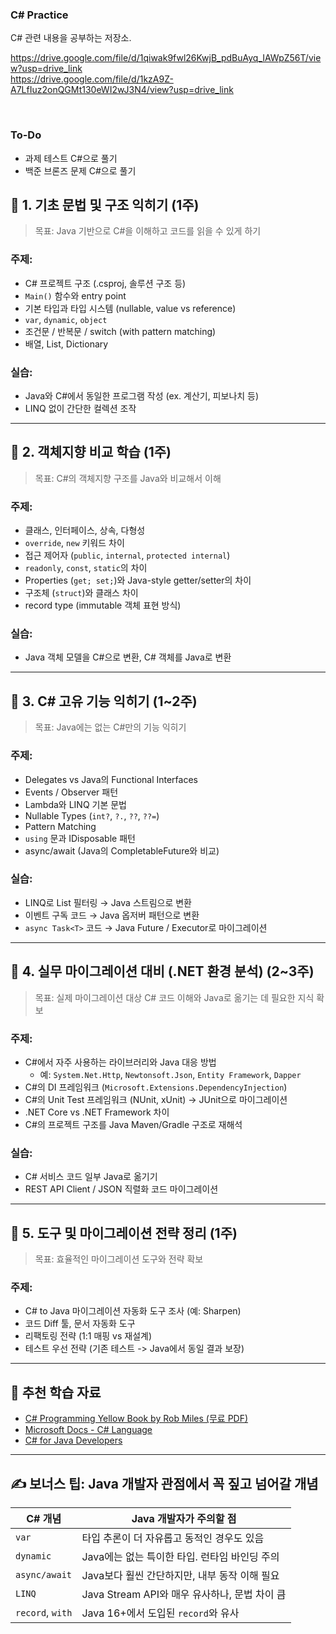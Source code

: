 ### C# Practice
C# 관련 내용을 공부하는 저장소.  

https://drive.google.com/file/d/1qiwak9fwl26KwjB_pdBuAyq_IAWpZ56T/view?usp=drive_link  
https://drive.google.com/file/d/1kzA9Z-A7LfIuz2onQGMt130eWI2wJ3N4/view?usp=drive_link

<br>

### To-Do
- 과제 테스트 C#으로 풀기  
- 백준 브론즈 문제 C#으로 풀기


## 🔹 1. 기초 문법 및 구조 익히기 (1주)

> 목표: Java 기반으로 C#을 이해하고 코드를 읽을 수 있게 하기

### 주제:

- C# 프로젝트 구조 (.csproj, 솔루션 구조 등)
- `Main()` 함수와 entry point
- 기본 타입과 타입 시스템 (nullable, value vs reference)
- `var`, `dynamic`, `object`
- 조건문 / 반복문 / switch (with pattern matching)
- 배열, List, Dictionary

### 실습:

- Java와 C#에서 동일한 프로그램 작성 (ex. 계산기, 피보나치 등)
- LINQ 없이 간단한 컬렉션 조작

---

## 🔹 2. 객체지향 비교 학습 (1주)

> 목표: C#의 객체지향 구조를 Java와 비교해서 이해
> 

### 주제:

- 클래스, 인터페이스, 상속, 다형성
- `override`, `new` 키워드 차이
- 접근 제어자 (`public`, `internal`, `protected internal`)
- `readonly`, `const`, `static`의 차이
- Properties (`get; set;`)와 Java-style getter/setter의 차이
- 구조체 (`struct`)와 클래스 차이
- record type (immutable 객체 표현 방식)

### 실습:

- Java 객체 모델을 C#으로 변환, C# 객체를 Java로 변환

---

## 🔹 3. C# 고유 기능 익히기 (1~2주)

> 목표: Java에는 없는 C#만의 기능 익히기
> 

### 주제:

- Delegates vs Java의 Functional Interfaces
- Events / Observer 패턴
- Lambda와 LINQ 기본 문법
- Nullable Types (`int?`, `?.`, `??`, `??=`)
- Pattern Matching
- `using` 문과 IDisposable 패턴
- async/await (Java의 CompletableFuture와 비교)

### 실습:

- LINQ로 List 필터링 → Java 스트림으로 변환
- 이벤트 구독 코드 → Java 옵저버 패턴으로 변환
- `async Task<T>` 코드 → Java Future / Executor로 마이그레이션

---

## 🔹 4. 실무 마이그레이션 대비 (.NET 환경 분석) (2~3주)

> 목표: 실제 마이그레이션 대상 C# 코드 이해와 Java로 옮기는 데 필요한 지식 확보
> 

### 주제:

- C#에서 자주 사용하는 라이브러리와 Java 대응 방법
    - 예: `System.Net.Http`, `Newtonsoft.Json`, `Entity Framework`, `Dapper`
- C#의 DI 프레임워크 (`Microsoft.Extensions.DependencyInjection`)
- C#의 Unit Test 프레임워크 (NUnit, xUnit) → JUnit으로 마이그레이션
- .NET Core vs .NET Framework 차이
- C#의 프로젝트 구조를 Java Maven/Gradle 구조로 재해석

### 실습:

- C# 서비스 코드 일부 Java로 옮기기
- REST API Client / JSON 직렬화 코드 마이그레이션

---

## 🔹 5. 도구 및 마이그레이션 전략 정리 (1주)

> 목표: 효율적인 마이그레이션 도구와 전략 확보
> 

### 주제:

- C# to Java 마이그레이션 자동화 도구 조사 (예: Sharpen)
- 코드 Diff 툴, 문서 자동화 도구
- 리팩토링 전략 (1:1 매핑 vs 재설계)
- 테스트 우선 전략 (기존 테스트 -> Java에서 동일 결과 보장)

---

## 🔹 추천 학습 자료

- [C# Programming Yellow Book by Rob Miles (무료 PDF)](http://www.csharpcourse.com/)
- [Microsoft Docs - C# Language](https://learn.microsoft.com/en-us/dotnet/csharp/)
- [C# for Java Developers](https://learn.microsoft.com/en-us/dotnet/csharp/programming-guide/inside-a-program/csharp-for-java-programmers)

---

## ✍️ 보너스 팁: Java 개발자 관점에서 꼭 짚고 넘어갈 개념

| C# 개념 | Java 개발자가 주의할 점 |
| --- | --- |
| `var` | 타입 추론이 더 자유롭고 동적인 경우도 있음 |
| `dynamic` | Java에는 없는 특이한 타입. 런타임 바인딩 주의 |
| `async/await` | Java보다 훨씬 간단하지만, 내부 동작 이해 필요 |
| `LINQ` | Java Stream API와 매우 유사하나, 문법 차이 큼 |
| `record`, `with` | Java 16+에서 도입된 `record`와 유사 |
